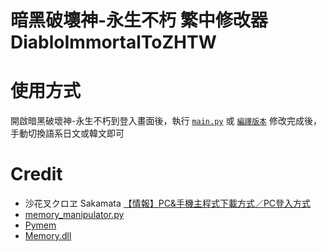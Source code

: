 # 暗黑破壞神-永生不朽 繁中修改器 DiabloImmortalToZHTW

# 使用方式
開啟暗黑破壞神-永生不朽到登入畫面後，執行 [`main.py`](https://github.com/ontisme/DiabloImmortalToZHTW/blob/master/main.py) 或 [`編譯版本`](https://github.com/ontisme/DiabloImmortalToZHTW/releases/tag/Release)
修改完成後，手動切換語系日文或韓文即可

# Credit
* 沙花叉クロヱ Sakamata [【情報】PC&手機主程式下載方式／PC登入方式](https://forum.gamer.com.tw/Co.php?bsn=35531&sn=513&subbsn=1&bPage=0)
* [memory_manipulator.py](https://github.com/amacati/SoulsGym/blob/4d64695708953860e376f74cb04c095d762d5307/soulsgym/core/memory_manipulator.py)
* [Pymem](https://github.com/srounet/Pymem)
* [Memory.dll](https://github.com/erfg12/memory.dll)
